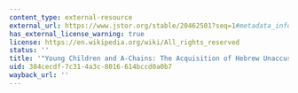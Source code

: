 ```yaml
---
content_type: external-resource
external_url: https://www.jstor.org/stable/20462501?seq=1#metadata_info_tab_contents
has_external_license_warning: true
license: https://en.wikipedia.org/wiki/All_rights_reserved
status: ''
title: '"Young Children and A-Chains: The Acquisition of Hebrew Unaccusatives."'
uid: 384cecdf-7c31-4a3c-8016-614bccd0a0b7
wayback_url: ''
---
```

